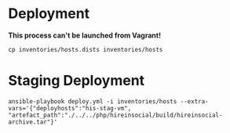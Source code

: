 # Deployment 

**This process can't be launched from Vagrant!**

```
cp inventories/hosts.dists inventories/hosts
```

# Staging Deployment
```
ansible-playbook deploy.yml -i inventories/hosts --extra-vars='{"deployhosts":"his-stag-vm", "artefact_path":"./../../php/hireinsocial/build/hireinsocial-archive.tar"}'
```